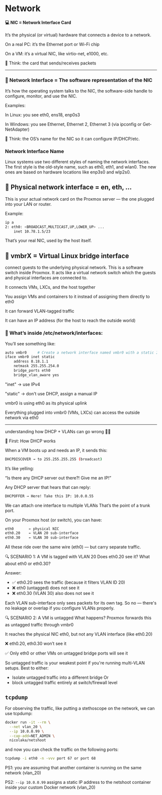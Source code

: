# Network

#### 💻 NIC = Network Interface Card
It’s the physical (or virtual) hardware that connects a device to a network.

On a real PC: it’s the Ethernet port or Wi-Fi chip

On a VM: it’s a virtual NIC, like virtio-net, e1000, etc.

🧠 Think: the card that sends/receives packets

---
### 🔌 Network Interface = The software representation of the NIC
It’s how the operating system talks to the NIC, the software-side handle to configure, monitor, and use the NIC.

Examples:

In Linux: you see eth0, ens18, enp0s3

In Windows: you see Ethernet, Ethernet 2, Ethernet 3 (via ipconfig or Get-NetAdapter)

🧠 Think: the OS’s name for the NIC so it can configure IP/DHCP/etc.

### Network Interface Name
Linux systems use two different styles of naming the network interfaces. The first style is the old-style name, such as eth0, eth1, and wlan0. The new ones are based on hardware locations like enp3s0 and wlp2s0.

## 🧱 Physical network interface = en, eth, ...
This is your actual network card on the Proxmox server — the one plugged into your LAN or router.

Example:

```bash
ip a
2: eth0: <BROADCAST,MULTICAST,UP,LOWER_UP> ...
    inet 10.78.1.5/23
```
That’s your real NIC, used by the host itself.


## 🌉 vmbrX = Virtual Linux bridge interface
connect guests to the underlying physical network. This is a software switch inside Proxmox. It acts like a virtual network switch which the guests and physical interfaces are connected to.

It connects VMs, LXCs, and the host together

You assign VMs and containers to it instead of assigning them directly to eth0

It can forward VLAN-tagged traffic

It can have an IP address (for the host to reach the outside world)

### 🧠 What’s inside /etc/network/interfaces:
You’ll see something like:
```bash
auto vmbr0     # Create a network interface named vmbr0 with a static IP
iface vmbr0 inet static
    address 8.18.1.1
    netmask 255.255.254.0
    bridge_ports eth0
    bridge_vlan_aware yes
```
"inet" → use IPv4

"static" → don't use DHCP, assign a manual IP

vmbr0 is using eth0 as its physical uplink

Everything plugged into vmbr0 (VMs, LXCs) can access the outside network via eth0

---
understanding how DHCP + VLANs can go wrong 🧠🔥

🧠 First: How DHCP works

When a VM boots up and needs an IP, it sends this:
```bash
DHCPDISCOVER → to 255.255.255.255 (broadcast)
```
It’s like yelling:

“Is there any DHCP server out there?! Give me an IP!”

Any DHCP server that hears that can reply:
```bash
DHCPOFFER → Here! Take this IP: 10.0.0.55
```

We can attach one interface to multiple VLANs
That’s the point of a trunk port.

On your Proxmox host (or switch), you can have:
```bash
eth0       ← physical NIC
eth0.20    ← VLAN 20 sub-interface
eth0.30    ← VLAN 30 sub-interface
```
All these ride over the same wire (eth0) — but carry separate traffic.

🔍 SCENARIO 1: A VM is tagged with VLAN 20
Does eth0.20 see it? What about eth0 or eth0.30?

Answer:

- ✅ eth0.20 sees the traffic (because it filters VLAN ID 20)
- ❌ eth0 (untagged) does not see it
- ❌ eth0.30 (VLAN 30) also does not see it

Each VLAN sub-interface only sees packets for its own tag.
So no — there's no leakage or overlap if you configure VLANs properly.

🔍 SCENARIO 2: A VM is untagged
What happens?
Proxmox forwards this as untagged traffic through vmbr0

It reaches the physical NIC eth0, but not any VLAN interface (like eth0.20)

❌ eth0.20, eth0.30 won’t see it

✅ Only eth0 or other VMs on untagged bridge ports will see it

So untagged traffic is your weakest point if you're running multi-VLAN setups. Best to either:

- Isolate untagged traffic into a different bridge
Or
- block untagged traffic entirely at switch/firewall level


## `tcpdump`

For observing the traffic, like putting a stethoscope on the network, we can use tcpdump:


```bash
docker run -it --rm \
  --net vlan_20 \
  --ip 10.0.0.99 \
  --cap-add=NET_ADMIN \
  nicolaka/netshoot
```
and now you can check the traffic on the following ports:

```bash
tcpdump -i eth0 -n -vvv port 67 or port 68
```
PS1: you are assuming that another container is running on the same network (vlan_20)

PS2: `--ip 10.0.0.99` assigns a static IP address to the netshoot container inside your custom Docker network (vlan_20)
